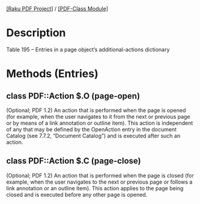 [[Raku PDF Project]](https://pdf-raku.github.io)
 / [[PDF-Class Module]](https://pdf-raku.github.io/PDF-Class-raku)

Description
===========

Table 195 – Entries in a page object’s additional-actions dictionary

Methods (Entries)
=================

class PDF::Action $.O (page-open)
---------------------------------

(Optional; PDF 1.2) An action that is performed when the page is opened (for example, when the user navigates to it from the next or previous page or by means of a link annotation or outline item). This action is independent of any that may be defined by the OpenAction entry in the document Catalog (see 7.7.2, “Document Catalog”) and is executed after such an action.

class PDF::Action $.C (page-close)
----------------------------------

(Optional; PDF 1.2) An action that is performed when the page is closed (for example, when the user navigates to the next or previous page or follows a link annotation or an outline item). This action applies to the page being closed and is executed before any other page is opened.

